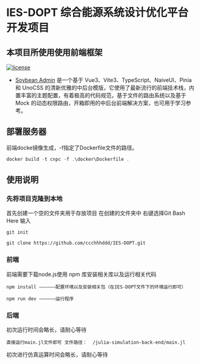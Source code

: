 # IES-DOPT 综合能源系统设计优化平台开发项目

## 本项目所使用使用前端框架

[![license](https://img.shields.io/badge/license-MIT-green.svg)](./LICENSE) 

* [Soybean Admin](https://github.com/honghuangdc/soybean-admin) 是一个基于 Vue3、Vite3、TypeScript、NaiveUI、Pinia 和 UnoCSS 的清新优雅的中后台模版，它使用了最新流行的前端技术栈，内置丰富的主题配置，有着极高的代码规范，基于文件的路由系统以及基于 Mock 的动态权限路由，开箱即用的中后台前端解决方案，也可用于学习参考。

## 部署服务器

前端docke镜像生成，-f指定了Dockerfile文件的路径。

```powershell
docker build -t cnpc -f .\docker\Dockerfile .
```

## 使用说明

### 先将项目克隆到本地
首先创建一个空的文件夹用于存放项目
在创建的文件夹中 右键选择Git Bash Here
输入
```
git init
```
```
git clone https://github.com/ccchhhddd/IES-DOPT.git
```

### 前端

前端需要下载node.js使用 npm 库安装相关库以及运行相关代码

```
npm install ——————配置环境以及安装相关包（在IES-DOPT文件下的环境运行即可）
```

```
npm run dev ——————运行程序
```

### 后端

初次运行时间会略长，请耐心等待

```
直接运行main.jl文件即可 文件路径：  /julia-simulation-back-end/main.jl
```

初次进行仿真运算时间会略长，请耐心等待
